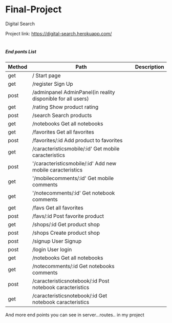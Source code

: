 # Final-Project
Digital Search 

Project link: https://digital-search.herokuapp.com/ 


# 
##### End ponts List

| Method | Path | Description 
|--------|------|-----------------------
get |     /      Start page  
get |    /register Sign Up
post|    /adminpanel AdminPanel(in reality disponible for all users)
get|     /rating     Show product rating
post|   /search     Search products 
get|    /notebooks Get all notebooks
get|   /favorites Get all favorites
post| /favorites/:id Add product to favorites
get|  /caracteristicsmobile/:id' Get mobile caracteristics
post| '/caracteristicsmobile/:id' Add new mobile caracteristics
get| '/mobilecomments/:id'  Get mobile comments
get| '/notecomments/:id' Get notebook comments 
get| /favs   Get all favorites 
post| /favs/:id Post favorite product
get| /shops/:id Get product shop
post| /shops Create product shop
post| /signup     User Signup
post|/login User login 
get| /notebooks Get all notebooks
get| /notecomments/:id Get notebooks comments
post| /caracteristicsnotebook/:id Post notebook caracteristics
get| /caracteristicsnotebook/:id Get notebook caracteristics
 And more end points you can see in server...routes.. in my project
